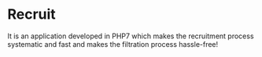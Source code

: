 # Recruit
It is an application developed in PHP7 which makes the recruitment process systematic and fast and makes the filtration process hassle-free!
